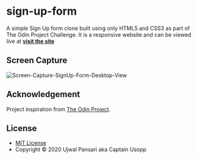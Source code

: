 # sign-up-form

A simple Sign Up form clone built using only HTML5 and CSS3 as part of The Odin Project Challenge.
It is a responsive website and can be viewed live at [__visit the site__](https://captain-usopp.github.io/sign-up-form/)

## Screen Capture
![Screen-Capture-SignUp-Form-Desktop-View](/../main/images/sign-up-form-screen-capture.png?raw=true)

## Acknowledgement

Project inspiration from [The Odin Project](https://www.theodinproject.com/home).

## License

* [MIT License](https://opensource.org/licenses/MIT)
* Copyright &copy; 2020 Ujwal Pansari aka Captain Usopp